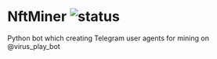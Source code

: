 # NftMiner ![status](https://img.shields.io/badge/status-in_progress-yellow)  
Python bot which creating Telegram user agents for mining on @virus_play_bot
